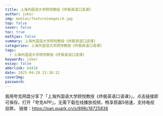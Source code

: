 ```yaml
---
title: 上海外国语大学顾悦教授《终极英语口语课》
author: joker
img: medias/featureimages/4.jpg
top: false
cover: false
toc: true
mathjax: false
summary: 上海外国语大学顾悦教授《终极英语口语课》
categories: 上海外国语大学顾悦教授《终极英语口语课》
tags:
  - 上海外国语大学顾悦教授《终极英语口语课》
keywords: joker
essay: false
abbrlink: 64416
date: 2025-04-20 23:38:12
coverImg:
password:
---
```


我用夸克网盘分享了「上海外国语大学顾悦教授《终极英语口语课》」，点击链接即可保存。打开「夸克APP」，无需下载在线播放视频，畅享原画5倍速，支持电视投屏。
链接：https://pan.quark.cn/s/898c18725836

